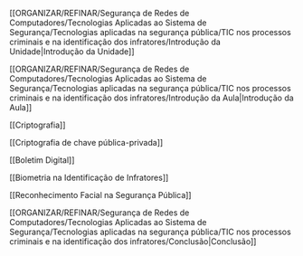 [[ORGANIZAR/REFINAR/Segurança de Redes de Computadores/Tecnologias Aplicadas ao Sistema de Segurança/Tecnologias aplicadas na segurança pública/TIC nos processos criminais e na identificação dos infratores/Introdução da Unidade|Introdução da Unidade]]

[[ORGANIZAR/REFINAR/Segurança de Redes de Computadores/Tecnologias Aplicadas ao Sistema de Segurança/Tecnologias aplicadas na segurança pública/TIC nos processos criminais e na identificação dos infratores/Introdução da Aula|Introdução da Aula]]

[[Criptografia]]

[[Criptografia de chave pública-privada]]

[[Boletim Digital]]

[[Biometria na Identificação de Infratores]]

[[Reconhecimento Facial na Segurança Pública]]

[[ORGANIZAR/REFINAR/Segurança de Redes de Computadores/Tecnologias Aplicadas ao Sistema de Segurança/Tecnologias aplicadas na segurança pública/TIC nos processos criminais e na identificação dos infratores/Conclusão|Conclusão]]